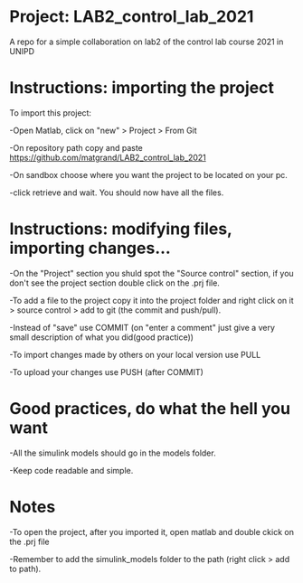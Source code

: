 # Project: LAB2_control_lab_2021

A repo for a simple collaboration on lab2 of the control lab course 2021 in UNIPD

# Instructions: importing the project
To import this project:

-Open Matlab, click on "new" > Project > From Git

-On repository path copy and paste https://github.com/matgrand/LAB2_control_lab_2021

-On sandbox choose where you want the project to be located on your pc.

-click retrieve and wait. You should now have all the files.


# Instructions: modifying files, importing changes...

-On the "Project" section you shuld spot the "Source control" section, if you don't see the project section double click on the .prj file.

-To add a file to the project copy it into the project folder and right click on it > source control > add to git (the commit and push/pull).

-Instead of "save" use COMMIT (on "enter a comment" just give a very small description of what you did(good practice))

-To import changes made by others on your local version use PULL

-To upload your changes use PUSH (after COMMIT)

# Good practices, do what the hell you want

-All the simulink models should go in the models folder.

-Keep code readable and simple.



# Notes
-To open the project, after you imported it, open matlab and double ckick on the .prj file

-Remember to add the simulink_models folder to the path (right click > add to path).


